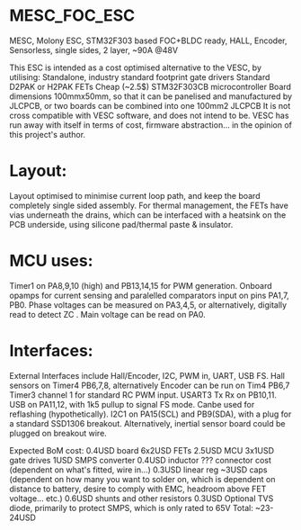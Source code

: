 # MESC_FOC_ESC
MESC, Molony ESC, STM32F303 based FOC+BLDC ready, HALL, Encoder, Sensorless, single sides, 2 layer, ~90A @48V


This ESC is intended as a cost optimised alternative to the VESC, by utilising:
Standalone, industry standard footprint gate drivers
Standard D2PAK or H2PAK FETs
Cheap (~2.5$) STM32F303CB microcontroller
Board dimensions 100mmx50mm, so that it can be panelised and manufactured by JLCPCB, or two boards can be combined into one 100mm2 JLCPCB
It is not cross compatible with VESC software, and does not intend to be. VESC has run away with itself in terms of cost, firmware abstraction... in the opinion of this project's author.


# Layout:
Layout optimised to minimise current loop path, and keep the board completely single sided assembly.
For thermal management, the FETs have vias underneath the drains, which can be interfaced with a heatsink on the PCB underside, using silicone pad/thermal paste & insulator.

# MCU uses:
Timer1 on PA8,9,10 (high) and PB13,14,15 for PWM generation.
Onboard opamps for current sensing and paralelled comparators input on pins PA1,7, PB0.
Phase voltages can be measured on PA3,4,5, or alternatively, digitally read to detect ZC .
Main voltage can be read on PA0.

# Interfaces:
External Interfaces include Hall/Encoder, I2C, PWM in, UART, USB FS.
Hall sensors on Timer4 PB6,7,8, alternatively Encoder can be run on Tim4 PB6,7
Timer3 channel 1 for standard RC PWM input.
USART3 Tx Rx on PB10,11.
USB on PA11,12, with 1k5 pullup to signal FS mode. Canbe used for reflashing (hypothetically).
I2C1 on PA15(SCL) and PB9(SDA), with a plug for a standard SSD1306 breakout. Alternatively, inertial sensor board could be plugged on breakout wire.

Expected BoM cost:
0.4USD board
6x2USD FETs
2.5USD MCU
3x1USD gate drives
1USD SMPS converter
0.4USD inductor
??? connector cost (dependent on what's fitted, wire in...)
0.3USD linear reg
~3USD caps (dependent on how many you want to solder on, which is dependent on distance to battery, desire to comply with EMC, headroom above FET voltage... etc.)
0.6USD shunts and other resistors
0.3USD Optional TVS diode, primarily to protect SMPS, which is only rated to 65V
Total: ~23-24USD

